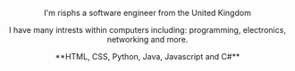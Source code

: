 <p align='center'>
  I'm risphs a software engineer from the United Kingdom
</p>
<p align='center'>
    I have many intrests within computers including: programming, electronics, networking and more.
</p>
<p align='center'>
    **HTML, CSS, Python, Java, Javascript and C#**
</p>
